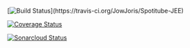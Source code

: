 [![Build Status](https://travis-ci.org/JowJoris/Spotitube-JEE.svg?)](https://travis-ci.org/JowJoris/Spotitube-JEE)

[![Coverage Status](https://coveralls.io/repos/github/JowJoris/Spotitube-JEE/badge.svg?branch=master&service=github)](https://coveralls.io/github/JowJoris/Spotitube-JEE?branch=master)

[![Sonarcloud Status](https://sonarcloud.io/api/project_badges/measure?project=nl.han.dea.joris%3ASpotitube-JEE&metric=code_smells)](https://sonarcloud.io/dashboard?id=nl.han.dea.joris%3ASpotitube-JEE)
